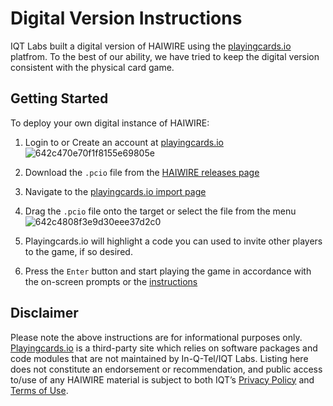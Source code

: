 # Digital Version Instructions

IQT Labs built a digital version of HAIWIRE using the [playingcards.io](https://playingcards.io/) platfrom. To the best of our ability, we have tried to keep the digital version consistent with the physical card game.

## Getting Started 

To deploy your own digital instance of HAIWIRE:

1. Login to or Create an account at [playingcards.io](https://playingcards.io/)
![642c470e70f1f8155e69805e](https://user-images.githubusercontent.com/45634754/229849651-7827ebed-5874-4cbd-a7b8-2f4c146c0a49.jpg)

2. Download the `.pcio` file from the [HAIWIRE releases page](https://github.com/IQTLabs/HAIWIRE/releases)

3. Navigate to the [playingcards.io import page](https://playingcards.io/import)
4. Drag the `.pcio` file onto the target or select the file from the menu
![642c4808f3e9d30eee37d2c0](https://user-images.githubusercontent.com/45634754/229848947-84673056-0738-45cf-9c93-1afecf2dffd2.jpg)

5. Playingcards.io will highlight a code you can used to invite other players to the game, if so desired.

6. Press the `Enter` button and start playing the game in accordance with the on-screen prompts or the [instructions](./Instructions.md)

## Disclaimer

Please note the above instructions are for informational purposes only. [Playingcards.io](https://playingcards.io/) is a third-party site which relies on software packages and code modules that are not maintained by In-Q-Tel/IQT Labs. Listing here does not constitute an endorsement or recommendation, and public access to/use of any HAIWIRE material is subject to both IQT’s [Privacy Policy](https://www.iqt.org/privacy-policy) and [Terms of Use](https://www.iqt.org/terms-of-use).
